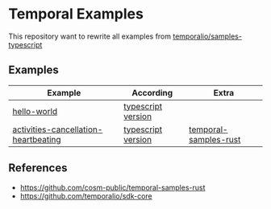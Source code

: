 # Temporal Examples

This repository want to rewrite all examples
from [temporalio/samples-typescript](https://github.com/temporalio/samples-typescript)

## Examples

| Example                                                                        | According                                                                                                             | Extra                                                                                                                                                            |
|--------------------------------------------------------------------------------|-----------------------------------------------------------------------------------------------------------------------|------------------------------------------------------------------------------------------------------------------------------------------------------------------|
| [hello-world](./hello-world)                                                   | [typescript version](https://github.com/temporalio/samples-typescript/tree/main/hello-world)                          |                                                                                                                                                                  |
| [activities-cancellation-heartbeating](./activities-cancellation-heartbeating) | [typescript version](https://github.com/temporalio/samples-typescript/tree/main/activities-cancellation-heartbeating) | [temporal-samples-rust](https://github.com/cosm-public/temporal-samples-rust/tree/45eb692928195c1cd3325942277792f21ab86715/activities-cancellation-heartbeating) |

## References

- https://github.com/cosm-public/temporal-samples-rust
- https://github.com/temporalio/sdk-core
